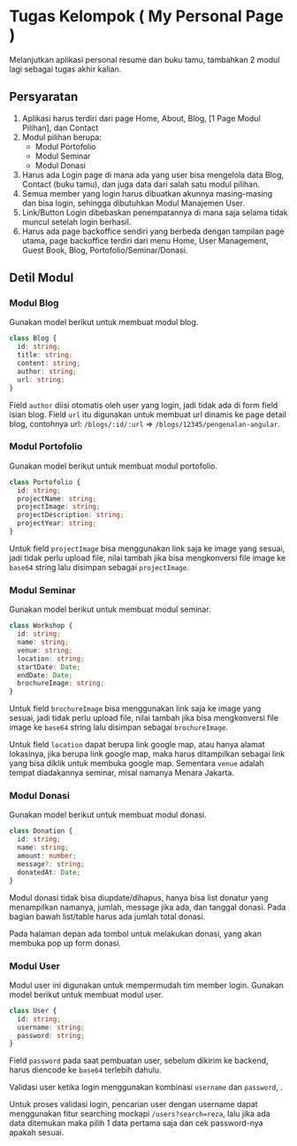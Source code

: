 # Tugas Kelompok ( My Personal Page )

Melanjutkan aplikasi personal resume dan buku tamu, tambahkan 2 modul lagi sebagai tugas akhir kalian.

## Persyaratan

1. Aplikasi harus terdiri dari page Home, About, Blog, [1 Page Modul Pilihan], dan Contact
2. Modul pilihan berupa:
   - Modul Portofolio
   - Modul Seminar
   - Modul Donasi
3. Harus ada Login page di mana ada yang user bisa mengelola data Blog, Contact (buku tamu), dan juga data dari salah satu modul pilihan.
4. Semua member yang login harus dibuatkan akunnya masing-masing dan bisa login, sehingga dibutuhkan Modul Manajemen User.
5. Link/Button Login dibebaskan penempatannya di mana saja selama tidak muncul setelah login berhasil.
6. Harus ada page backoffice sendiri yang berbeda dengan tampilan page utama, page backoffice terdiri dari menu Home, User Management, Guest Book, Blog, Portofolio/Seminar/Donasi.

## Detil Modul

### Modul Blog

Gunakan model berikut untuk membuat modul blog.

```typescript
class Blog {
  id: string;
  title: string;
  content: string;
  author: string;
  url: string;
}
```

Field `author` diisi otomatis oleh user yang login, jadi tidak ada di form field isian blog.
Field `url` itu digunakan untuk membuat url dinamis ke page detail blog, contohnya url: `/blogs/:id/:url` => `/blogs/12345/pengenalan-angular`.

### Modul Portofolio

Gunakan model berikut untuk membuat modul portofolio.

```typescript
class Portofolio {
  id: string;
  projectName: string;
  projectImage: string;
  projectDescription: string;
  projectYear: string;
}
```

Untuk field `projectImage` bisa menggunakan link saja ke image yang sesuai, jadi tidak perlu upload file, nilai tambah jika bisa mengkonversi file image ke `base64` string lalu disimpan sebagai `projectImage`.

### Modul Seminar

Gunakan model berikut untuk membuat modul seminar.

```typescript
class Workshop {
  id: string;
  name: string;
  venue: string;
  location: string;
  startDate: Date;
  endDate: Date;
  brochureImage: string;
}
```

Untuk field `brochureImage` bisa menggunakan link saja ke image yang sesuai, jadi tidak perlu upload file, nilai tambah jika bisa mengkonversi file image ke `base64` string lalu disimpan sebagai `brochureImage`.

Untuk field `location` dapat berupa link google map, atau hanya alamat lokasinya, jika berupa link google map, maka harus ditampilkan sebagai link yang bisa diklik untuk membuka google map. Sementara `venue` adalah tempat diadakannya seminar, misal namanya Menara Jakarta.

### Modul Donasi

Gunakan model berikut untuk membuat modul donasi.

```typescript
class Donation {
  id: string;
  name: string;
  amount: number;
  message?: string;
  donatedAt: Date;
}
```

Modul donasi tidak bisa diupdate/dihapus, hanya bisa list donatur yang menampilkan namanya, jumlah, message jika ada, dan tanggal donasi. Pada bagian bawah list/table harus ada jumlah total donasi.

Pada halaman depan ada tombol untuk melakukan donasi, yang akan membuka pop up form donasi.

### Modul User

Modul user ini digunakan untuk mempermudah tim member login. Gunakan model berikut untuk membuat modul user.

```typescript
class User {
  id: string;
  username: string;
  password: string;
}
```

Field `password` pada saat pembuatan user, sebelum dikirim ke backend, harus diencode ke `base64` terlebih dahulu.

Validasi user ketika login menggunakan kombinasi `username` dan `password`, .

Untuk proses validasi login, pencarian user dengan username dapat menggunakan fitur searching mockapi `/users?search=reza`, lalu jika ada data ditemukan maka pilih 1 data pertama saja dan cek password-nya apakah sesuai.

